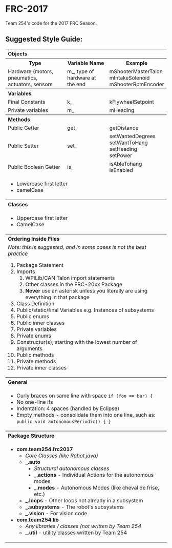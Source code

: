 # FRC-2017
Team 254's code for the 2017 FRC Season.


## Suggested Style Guide:
<table>
	<tr>
    	<th colspan=3 style="text-align:left">Objects</th>
    </tr>
    <tr>
		<th>Type</th>
		<th>Variable Name</th>
		<th>Example</th>
	</tr>
	<tr>
		<td>Hardware (motors, pneumatics, actuators, sensors</td>
		<td>m_, type of hardware at the end</td>
		<td>mShooterMasterTalon<br />
		mIntakeSolenoid<br />
		mShooterRpmEncoder</td>
	</tr>
	<tr><th colspan=3 style="text-align:left">Variables</th></tr>
	<tr>
		<td>Final Constants</td>
        <td>k_</td>
        <td>kFlywheelSetpoint</td>
	</tr>
    <tr>
    	<td>Private variables</td>
        <td>m_</td>
        <td>mHeading</td>
    </tr>
    <tr><th colspan=3 style="text-align:left">Methods</th></tr>
    <tr>
      <td>Public Getter</td>
      <td>get_</td>
      <td>getDistance</td>
    </tr>
    <tr>
      <td>Public Setter</td>
      <td>set_</td>
      <td>setWantedDegrees<br />setWantToHang<br />setHeading<br />setPower<br /></td>
    </tr>
    <tr>
      <td>Public Boolean Getter</td>
      <td>is_</td>
      <td>isAbleTohang<br />isEnabled</td>
    </tr>
    <tr>
      <td colspan=3>
        <ul>
          <li>Lowercase first letter</li>
          <li>camelCase</li>
        </ul>
      </td>
    </tr>
    <tr><th colspan=3 style="text-align:left">Classes</th></tr>
    <tr>
      <td colspan=3>
        <ul>
          <li>Uppercase first letter</li>
          <li>CamelCase</li>
        </ul>
      </td>
    </tr>
    <tr><th colspan=3 style="text-align:left">Ordering Inside Files</th></tr>
    <tr>
      <td colspan=3>
      <i>Note: this is suggested, and in some cases is not the best practice</i>
        <ol>
          <li>Package Statement</li>
          <li>Imports<ol>
          	<li>WPILib/CAN Talon import statements
            <li>Other classes in the FRC-20xx Package</li>
            <li><b>Never</b> use an asterisk unless you literally are using everything in that package</li>
          </ol></li>
          <li>Class Definition</li>
          <li>Public/static/final Variables e.g. Instances of subsystems</li>
          <li>Public enums</li>
          <li>Public inner classes</li>
          <li>Private variables</li>
          <li>Private enums</li>
          <li>Constructur(s), starting with the lowest number of arguments</li>
          <li>Public methods</li>
          <li>Private methods</li>
          <li>Private inner classes</li>
        </ol>
      </td>
    </tr>
    <tr><th colspan=3 style="text-align:left">General</th></tr>
    <tr>
      <td colspan=3>
        <ul>
        <li>Curly braces on same line with space <code>if (foo == bar) {</code></li>
          <li>No one-line ifs</li>
          <li>Indentation: 4 spaces (handled by Eclipse)</li>
          <li>Empty methods - consolidate them into one line, such as: <code>public void autonomousPeriodic() { }</code></li>
        </ul>
      </td>
    </tr>
    <tr><th colspan=3 style="text-align:left">Package Structure</th></tr>
    <tr>
      <td colspan=3>
        <ul>
        <li><b>com.team254.frc2017</b><ul>
        <li><i>Core Classes (like Robot.java)</i></li>
        <li><b>_.auto</b><ul>
        <li><i>Structural autonomous classes</i></li>
        <li><b>_.actions</b> - Individual Actions for the autonomous modes</li>
        <li><b>_.modes</b> - Autonomous Modes (like cheval de frise, etc.)</li>
        </ul></li>
        <li><b>_.loops</b> - Other loops not already in a subsystem</li>
        <li><b>_.subsystems</b> - The robot's subsystems</li>
        <li><b>_.vision</b> - For vision code</li>
        </ul></li>
        <li><b>com.team254.lib</b><ul>
        <li><i>Any libraries / classes (not written by Team 254 </i></li>
        <li><b>_.util</b> - utility classes written by Team 254</li>
        </ul></li>
        </ul>
      </td>
    </tr>
</table>